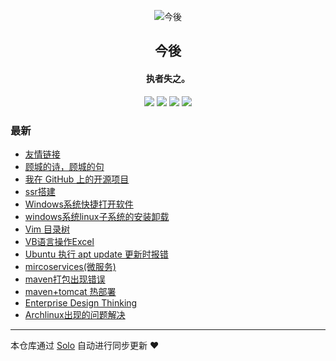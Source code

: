 <p align="center"><img alt="今後" src="https://img.hacpai.com/file/2019/08/favicon-d37cb887.png"></p><h2 align="center">
今後
</h2>

<h4 align="center">执者失之。</h4>
<p align="center"><a title="今後" target="_blank" href="https://github.com/pengljun/solo-blog"><img src="https://img.shields.io/github/last-commit/pengljun/solo-blog.svg?style=flat-square&color=FF9900"></a>
<a title="GitHub repo size in bytes" target="_blank" href="https://github.com/pengljun/solo-blog"><img src="https://img.shields.io/github/repo-size/pengljun/solo-blog.svg?style=flat-square"></a>
<a title="Solo Version" target="_blank" href="https://github.com/b3log/solo/releases"><img src="https://img.shields.io/badge/solo-3.6.3-f1e05a.svg?style=flat-square&color=blueviolet"></a>
<a title="Hits" target="_blank" href="https://github.com/b3log/hits"><img src="https://hits.b3log.org/pengljun/solo-blog.svg"></a></p>

### 最新

* [友情链接](https://blog.konngo.cn/my-friend)
* [顾城的诗，顾城的句](https://blog.konngo.cn/articles/2019/10/19/1571455168780.html)
* [我在 GitHub 上的开源项目](https://blog.konngo.cn/my-github-repos)
* [ssr搭建](https://blog.konngo.cn/articles/2019/07/01/1561960972309.html)
* [Windows系统快捷打开软件](https://blog.konngo.cn/articles/2019/06/12/1560305951731.html)
* [windows系统linux子系统的安装卸载](https://blog.konngo.cn/articles/2019/06/11/1560242153673.html)
* [Vim 目录树](https://blog.konngo.cn/articles/2019/06/11/1560241924626.html)
* [VB语言操作Excel](https://blog.konngo.cn/articles/2019/06/11/1560241775522.html)
* [Ubuntu 执行 apt update 更新时报错](https://blog.konngo.cn/articles/2019/06/11/1560241654637.html)
* [mircoservices(微服务)](https://blog.konngo.cn/articles/2019/06/11/1560241487915.html)
* [maven打包出现错误](https://blog.konngo.cn/articles/2019/06/11/1560241188256.html)
* [maven+tomcat 热部署](https://blog.konngo.cn/articles/2019/06/11/1560241099787.html)
* [Enterprise Design Thinking ](https://blog.konngo.cn/articles/2019/06/11/1560240949046.html)
* [Archlinux出现的问题解决](https://blog.konngo.cn/articles/2019/06/11/1560240231478.html)



---

本仓库通过 [Solo](https://github.com/b3log/solo) 自动进行同步更新 ❤️ 